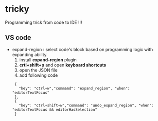 # tricky
Programming trick from code to IDE !!!


## VS code
- expand-region : select code's block based on programming logic with expanding ability.
  1. install **expand-region** plugin
  2. **crtl+shift+p** and open **keyboard shortcuts**
  3. open the JSON file
  4. add following code 
  ```
   {
     "key": "ctrl+w","command": "expand_region", "when": "editorTextFocus"
   },
   {
     "key": "ctrl+shift+w","command": "undo_expand_region", "when": "editorTextFocus && editorHasSelection"
   }
  ```

